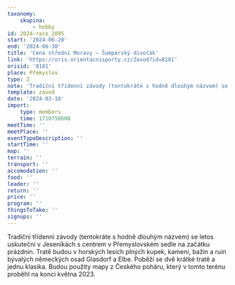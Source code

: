 ```yaml
---
taxonomy:
    skupina:
        - hobby
id: 2024-race_2095
start: '2024-06-28'
end: '2024-06-30'
title: 'Cena střední Moravy – Šumperský divočák'
link: 'https://oris.orientacnisporty.cz/Zavod?id=8181'
orisid: '8181'
place: Přemyslov
type: Z
note: 'Tradiční třídenní závody (tentokráte s hodně dlouhým názvem) se letos uskuteční v Jeseníkách s centrem v Přemyslovském sedle na začátku prázdnin. Tratě budou v horských lesích plných kupek, kamení, bažin a ruin bývalých německých osad Glasdorf a Elbe. Poběží se dvě krátké tratě a jednu klasika. Budou použity mapy z Českého poháru, který v tomto terénu proběhl na konci května 2023.'
template: zavod
date: '2024-03-18'
import:
    type: members
    time: 1710750608
meetTime: ''
meetPlace: ''
eventTypeDescription: ''
startTime: ''
map: ''
terrain: ''
transport: ''
accomodation: ''
food: ''
leader: ''
return: ''
price: ''
program: ''
thingsToTake: ''
signups: ''
---
```


Tradiční třídenní závody (tentokráte s hodně dlouhým názvem) se letos uskuteční v Jeseníkách s centrem v Přemyslovském sedle na začátku prázdnin. Tratě budou v horských lesích plných kupek, kamení, bažin a ruin bývalých německých osad Glasdorf a Elbe. Poběží se dvě krátké tratě a jednu klasika. Budou použity mapy z Českého poháru, který v tomto terénu proběhl na konci května 2023.
